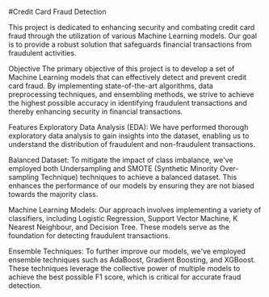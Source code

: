 
#Credit Card Fraud Detection 

This project is dedicated to enhancing security and combating credit card fraud through the utilization of various Machine Learning models. Our goal is to provide a robust solution that safeguards financial transactions from fraudulent activities.

Objective
The primary objective of this project is to develop a set of Machine Learning models that can effectively detect and prevent credit card fraud. By implementing state-of-the-art algorithms, data preprocessing techniques, and ensembling methods, we strive to achieve the highest possible accuracy in identifying fraudulent transactions and thereby enhancing security in financial transactions.

Features
Exploratory Data Analysis (EDA): We have performed thorough exploratory data analysis to gain insights into the dataset, enabling us to understand the distribution of fraudulent and non-fraudulent transactions.

Balanced Dataset: To mitigate the impact of class imbalance, we've employed both Undersampling and SMOTE (Synthetic Minority Over-sampling Technique) techniques to achieve a balanced dataset. This enhances the performance of our models by ensuring they are not biased towards the majority class.

Machine Learning Models: Our approach involves implementing a variety of classifiers, including Logistic Regression, Support Vector Machine, K Nearest Neighbour, and Decision Tree. These models serve as the foundation for detecting fraudulent transactions.

Ensemble Techniques: To further improve our models, we've employed ensemble techniques such as AdaBoost, Gradient Boosting, and XGBoost. These techniques leverage the collective power of multiple models to achieve the best possible F1 score, which is critical for accurate fraud detection.
